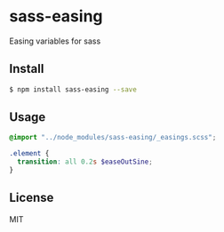 # sass-easing
Easing variables for sass

## Install

```bash
$ npm install sass-easing --save
```

## Usage

```SCSS
@import "../node_modules/sass-easing/_easings.scss";

.element {
  transition: all 0.2s $easeOutSine;
}
```

## License

MIT
